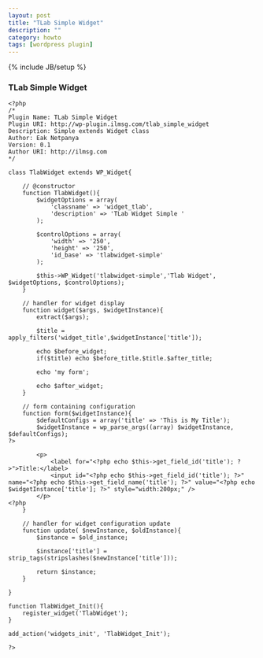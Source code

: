 ```yaml
---
layout: post
title: "TLab Simple Widget"
description: ""
category: howto
tags: [wordpress plugin]
---
```

{% include JB/setup %}

### TLab Simple Widget

	<?php
	/*
	Plugin Name: TLab Simple Widget
	Plugin URI: http://wp-plugin.ilmsg.com/tlab_simple_widget
	Description: Simple extends Widget class
	Author: Eak Netpanya
	Version: 0.1
	Author URI: http://ilmsg.com
	*/
	
	class TlabWidget extends WP_Widget{
		
		// @constructor
		function TlabWidget(){
			$widgetOptions = array(
				'classname' => 'widget_tlab',
				'description' => 'TLab Widget Simple '
			);
			
			$controlOptions = array(
				'width' => '250',
				'height' => '250',
				'id_base' => 'tlabwidget-simple'
			);
			
			$this->WP_Widget('tlabwidget-simple','Tlab Widget', $widgetOptions, $controlOptions);
		}
		
		// handler for widget display
		function widget($args, $widgetInstance){
			extract($args);
			
			$title = apply_filters('widget_title',$widgetInstance['title']);
			
			echo $before_widget;
			if($title) echo $before_title.$title.$after_title;
			
			echo 'my form';
			
			echo $after_widget;
		}
		
		// form containing configuration
		function form($widgetInstance){
			$defaultConfigs = array('title' => 'This is My Title');
			$widgetInstance = wp_parse_args((array) $widgetInstance, $defaultConfigs);
	?>
	
			<p>
				<label for="<?php echo $this->get_field_id('title'); ?>">Title:</label>
				<input id="<?php echo $this->get_field_id('title'); ?>" name="<?php echo $this->get_field_name('title'); ?>" value="<?php echo $widgetInstance['title']; ?>" style="width:200px;" />
			</p>
	<?php
		}
		
		// handler for widget configuration update
		function update( $newInstance, $oldInstance){
			$instance = $old_instance;
			
			$instance['title'] = strip_tags(stripslashes($newInstance['title']));
			
			return $instance;
		}
		
	}
	
	function TlabWidget_Init(){
		register_widget('TlabWidget');
	}
	
	add_action('widgets_init', 'TlabWidget_Init');
	
	?>
